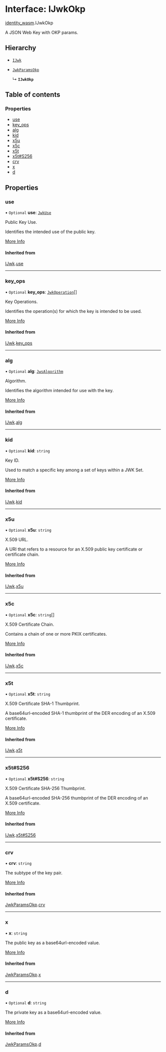 # Interface: IJwkOkp

[identity\_wasm](../modules/identity_wasm.md).IJwkOkp

A JSON Web Key with OKP params.

## Hierarchy

- [`IJwk`](identity_wasm.IJwk.md)

- [`JwkParamsOkp`](identity_wasm.JwkParamsOkp.md)

  ↳ **`IJwkOkp`**

## Table of contents

### Properties

- [use](identity_wasm.IJwkOkp.md#use)
- [key\_ops](identity_wasm.IJwkOkp.md#key_ops)
- [alg](identity_wasm.IJwkOkp.md#alg)
- [kid](identity_wasm.IJwkOkp.md#kid)
- [x5u](identity_wasm.IJwkOkp.md#x5u)
- [x5c](identity_wasm.IJwkOkp.md#x5c)
- [x5t](identity_wasm.IJwkOkp.md#x5t)
- [x5t#S256](identity_wasm.IJwkOkp.md#x5ts256)
- [crv](identity_wasm.IJwkOkp.md#crv)
- [x](identity_wasm.IJwkOkp.md#x)
- [d](identity_wasm.IJwkOkp.md#d)

## Properties

### use

• `Optional` **use**: [`JwkUse`](../enums/jose_jwk_use.JwkUse.md)

Public Key Use.

Identifies the intended use of the public key.

[More Info](https://tools.ietf.org/html/rfc7517#section-4.2)

#### Inherited from

[IJwk](identity_wasm.IJwk.md).[use](identity_wasm.IJwk.md#use)

___

### key\_ops

• `Optional` **key\_ops**: [`JwkOperation`](../enums/jose_jwk_operation.JwkOperation.md)[]

Key Operations.

Identifies the operation(s) for which the key is intended to be used.

[More Info](https://tools.ietf.org/html/rfc7517#section-4.3)

#### Inherited from

[IJwk](identity_wasm.IJwk.md).[key_ops](identity_wasm.IJwk.md#key_ops)

___

### alg

• `Optional` **alg**: [`JwsAlgorithm`](../enums/jose_jws_algorithm.JwsAlgorithm.md)

Algorithm.

Identifies the algorithm intended for use with the key.

[More Info](https://tools.ietf.org/html/rfc7517#section-4.4)

#### Inherited from

[IJwk](identity_wasm.IJwk.md).[alg](identity_wasm.IJwk.md#alg)

___

### kid

• `Optional` **kid**: `string`

Key ID.

Used to match a specific key among a set of keys within a JWK Set.

[More Info](https://tools.ietf.org/html/rfc7517#section-4.5)

#### Inherited from

[IJwk](identity_wasm.IJwk.md).[kid](identity_wasm.IJwk.md#kid)

___

### x5u

• `Optional` **x5u**: `string`

X.509 URL.

A URI that refers to a resource for an X.509 public key certificate or
certificate chain.

[More Info](https://tools.ietf.org/html/rfc7517#section-4.6)

#### Inherited from

[IJwk](identity_wasm.IJwk.md).[x5u](identity_wasm.IJwk.md#x5u)

___

### x5c

• `Optional` **x5c**: `string`[]

X.509 Certificate Chain.

Contains a chain of one or more PKIX certificates.

[More Info](https://tools.ietf.org/html/rfc7517#section-4.7)

#### Inherited from

[IJwk](identity_wasm.IJwk.md).[x5c](identity_wasm.IJwk.md#x5c)

___

### x5t

• `Optional` **x5t**: `string`

X.509 Certificate SHA-1 Thumbprint.

A base64url-encoded SHA-1 thumbprint of the DER encoding of an X.509
certificate.

[More Info](https://tools.ietf.org/html/rfc7517#section-4.8)

#### Inherited from

[IJwk](identity_wasm.IJwk.md).[x5t](identity_wasm.IJwk.md#x5t)

___

### x5t#S256

• `Optional` **x5t#S256**: `string`

X.509 Certificate SHA-256 Thumbprint.

A base64url-encoded SHA-256 thumbprint of the DER encoding of an X.509
certificate.

[More Info](https://tools.ietf.org/html/rfc7517#section-4.9)

#### Inherited from

[IJwk](identity_wasm.IJwk.md).[x5t#S256](identity_wasm.IJwk.md#x5ts256)

___

### crv

• **crv**: `string`

The subtype of the key pair.

[More Info](https://tools.ietf.org/html/rfc8037#section-2)

#### Inherited from

[JwkParamsOkp](identity_wasm.JwkParamsOkp.md).[crv](identity_wasm.JwkParamsOkp.md#crv)

___

### x

• **x**: `string`

The public key as a base64url-encoded value.

[More Info](https://tools.ietf.org/html/rfc8037#section-2)

#### Inherited from

[JwkParamsOkp](identity_wasm.JwkParamsOkp.md).[x](identity_wasm.JwkParamsOkp.md#x)

___

### d

• `Optional` **d**: `string`

The private key as a base64url-encoded value.

[More Info](https://tools.ietf.org/html/rfc8037#section-2)

#### Inherited from

[JwkParamsOkp](identity_wasm.JwkParamsOkp.md).[d](identity_wasm.JwkParamsOkp.md#d)

